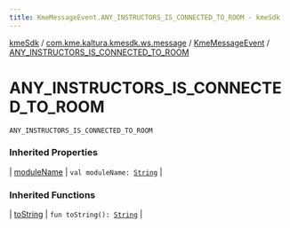 ```yaml
---
title: KmeMessageEvent.ANY_INSTRUCTORS_IS_CONNECTED_TO_ROOM - kmeSdk
---
```


[kmeSdk](../../index.html) / [com.kme.kaltura.kmesdk.ws.message](../index.html) / [KmeMessageEvent](index.html) / [ANY_INSTRUCTORS_IS_CONNECTED_TO_ROOM](./-a-n-y_-i-n-s-t-r-u-c-t-o-r-s_-i-s_-c-o-n-n-e-c-t-e-d_-t-o_-r-o-o-m.html)

# ANY_INSTRUCTORS_IS_CONNECTED_TO_ROOM

`ANY_INSTRUCTORS_IS_CONNECTED_TO_ROOM`

### Inherited Properties

| [moduleName](module-name.html) | `val moduleName: `[`String`](https://kotlinlang.org/api/latest/jvm/stdlib/kotlin/-string/index.html) |

### Inherited Functions

| [toString](to-string.html) | `fun toString(): `[`String`](https://kotlinlang.org/api/latest/jvm/stdlib/kotlin/-string/index.html) |

